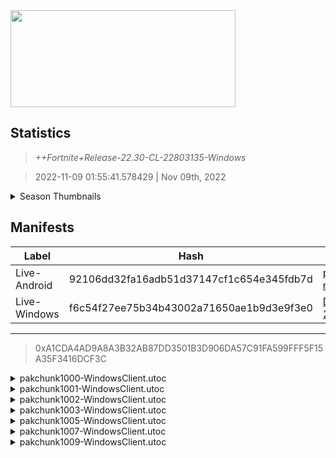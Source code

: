 <div style="pointer-events: none">
  <img style="pointer-events: none" src="https://raw.githubusercontent.com/Tectors/Archive/master/source/dependents/gen.22.30.svg" width="360" height="155">
<div>

## Statistics
> *++Fortnite+Release-22.30-CL-22803135-Windows*

> 2022-11-09 01:55:41.578429 | Nov 09th, 2022

<details>
  <summary>Season Thumbnails</summary>

  > Seasonal thumbnails are a season's normal ltms and their photos.

  | Name | ID |
  | - | - |
  | [Zero Build - Duos](https://raw.githubusercontent.com/Tectors/Archive/master/source/dependents/monthly-rotaton/playlist_nobuildbr_duo_22_30.png) | Playlist_NoBuildBR_Duo |
  | [Solo](https://raw.githubusercontent.com/Tectors/Archive/master/source/dependents/monthly-rotaton/playlist_defaultsolo_22_30.png) | Playlist_DefaultSolo |
  | [Zero Build - Trios](https://raw.githubusercontent.com/Tectors/Archive/master/source/dependents/monthly-rotaton/playlist_nobuildbr_trio_22_30.png) | Playlist_NoBuildBR_Trio |
  | [Zero Build - Solo](https://raw.githubusercontent.com/Tectors/Archive/master/source/dependents/monthly-rotaton/playlist_nobuildbr_solo_22_30.png) | Playlist_NoBuildBR_Solo |
</details>

## Manifests
| Label | Hash | Route |
| - | - | - |
| Live-Android | 92106dd32fa16adb51d37147cf1c654e345fdb7d | [pQIIH8-rnWSjGZyG8U6y7xfyDEBclQ](https://github.com/Tectors/Archive/blob/master/manifests/pQIIH8-rnWSjGZyG8U6y7xfyDEBclQ.manifest) |
| Live-Windows | f6c54f27ee75b34b43002a71650ae1b9d3e9f3e0 | [DgvMjqMEz8KeBdRCJ0i_Biev3Eb-2Q](https://github.com/Tectors/Archive/blob/master/manifests/DgvMjqMEz8KeBdRCJ0i_Biev3Eb-2Q.manifest) |

---

> 0xA1CDA4AD9A8A3B32AB87DD3501B3D906DA57C91FA599FFF5F15A35F3416DCF3C

<details>
  <summary>pakchunk1000-WindowsClient.utoc</summary>

  > FortniteGame/Content/Paks/pakchunk1000-WindowsClient.utoc

  > 0x37CBDF13CB5D57A0FE097FA15443C598EA8CF36A37940DE4FC8FCB8591CE8742

  <img src="https://raw.githubusercontent.com/Tectors/Archive/master/source/dependents/referred/Pickaxe_Imitator.svg" width="100"> <img src="https://raw.githubusercontent.com/Tectors/Archive/master/source/dependents/referred/LoadingScreen_Fortnitemares_Boss.svg" width="100"> <img src="https://raw.githubusercontent.com/Tectors/Archive/master/source/dependents/referred/Character_Imitator.svg" width="100"> <img src="https://raw.githubusercontent.com/Tectors/Archive/master/source/dependents/referred/Backpack_Imitator.svg" width="100"> 
</details>

<details>
  <summary>pakchunk1001-WindowsClient.utoc</summary>

  > FortniteGame/Content/Paks/pakchunk1001-WindowsClient.utoc

  > 0x0C00742FC472473E2C546EEB87DCCDB0A83C306982AA5B0852BF5733B855BEFA

  <img src="https://raw.githubusercontent.com/Tectors/Archive/master/source/dependents/referred/Backpack_GeniusStandAlone.svg" width="100"> 
</details>

<details>
  <summary>pakchunk1002-WindowsClient.utoc</summary>

  > FortniteGame/Content/Paks/pakchunk1002-WindowsClient.utoc

  > 0x56AD6875FFB10B1A76FD606CB0764FBD453223D6B2EF5795B2ECA8CFFCFDCDD9

  <img src="https://raw.githubusercontent.com/Tectors/Archive/master/source/dependents/referred/EID_Spooky.svg" width="100"> 
</details>

<details>
  <summary>pakchunk1003-WindowsClient.utoc</summary>

  > FortniteGame/Content/Paks/pakchunk1003-WindowsClient.utoc

  > 0x246832CCD653DE82E0E0BA80D16F9DFDC6965A1A88A625CD3B262DCD2799E29A

  </details>

<details>
  <summary>pakchunk1005-WindowsClient.utoc</summary>

  > FortniteGame/Content/Paks/pakchunk1005-WindowsClient.utoc

  > 0xE851A6EFF448024AB69D892C97E764B93BC14B3826CFF0F13D0E22B24301C27B

  <img src="https://raw.githubusercontent.com/Tectors/Archive/master/source/dependents/referred/EID_Coping.svg" width="100"> 
</details>

<details>
  <summary>pakchunk1007-WindowsClient.utoc</summary>

  > FortniteGame/Content/Paks/pakchunk1007-WindowsClient.utoc

  > 0x80FAE1B3960010587D3B3618D2D4B0F0C3D116BFDA4B471D44BA78D6D8EC5376

  <img src="https://raw.githubusercontent.com/Tectors/Archive/master/source/dependents/referred/EID_Goodbye.svg" width="100"> 
</details>

<details>
  <summary>pakchunk1009-WindowsClient.utoc</summary>

  > FortniteGame/Content/Paks/pakchunk1009-WindowsClient.utoc

  > 0xD3E814A005248816D8E6EA8EF6B21E8540E4BEBAFF3D8DEF058D7A00C1D0012C

  <img src="https://raw.githubusercontent.com/Tectors/Archive/master/source/dependents/referred/Pickaxe_StallionSmoke.svg" width="100"> <img src="https://raw.githubusercontent.com/Tectors/Archive/master/source/dependents/referred/Pickaxe_StallionAviator.svg" width="100"> <img src="https://raw.githubusercontent.com/Tectors/Archive/master/source/dependents/referred/LoadingScreen_Stallion.svg" width="100"> <img src="https://raw.githubusercontent.com/Tectors/Archive/master/source/dependents/referred/Glider_StallionSmoke.svg" width="100"> <img src="https://raw.githubusercontent.com/Tectors/Archive/master/source/dependents/referred/EID_Stallion.svg" width="100"> <img src="https://raw.githubusercontent.com/Tectors/Archive/master/source/dependents/referred/Character_StallionSmoke.svg" width="100"> <img src="https://raw.githubusercontent.com/Tectors/Archive/master/source/dependents/referred/Character_StallionAviator.svg" width="100"> <img src="https://raw.githubusercontent.com/Tectors/Archive/master/source/dependents/referred/Backpack_StallionSmoke.svg" width="100"> <img src="https://raw.githubusercontent.com/Tectors/Archive/master/source/dependents/referred/Backpack_StallionAviator.svg" width="100"> 
</details>


